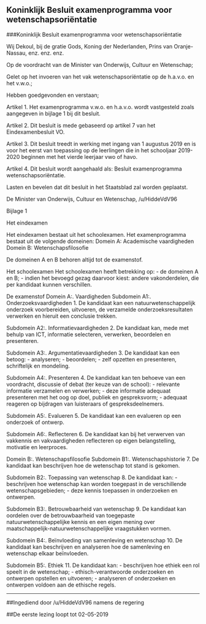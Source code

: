 ## Koninklijk Besluit examenprogramma voor wetenschapsoriëntatie 
 
###Koninklijk Besluit examenprogramma voor wetenschapsoriëntatie

Wij Dekoul, bij de gratie Gods, Koning der Nederlanden, Prins van Oranje-Nassau, enz. enz. enz.

Op de voordracht van de Minister van Onderwijs, Cultuur en Wetenschap;

Gelet op het invoeren van het vak wetenschapsoriëntatie op de h.a.v.o. en het v.w.o.;

Hebben goedgevonden en verstaan;

Artikel 1. Het examenprogramma v.w.o. en h.a.v.o. wordt vastgesteld zoals aangegeven in bijlage 1 bij dit besluit.

Artikel 2. Dit besluit is mede gebaseerd op artikel 7 van het Eindexamenbesluit VO.

Artikel 3. Dit besluit treedt in werking met ingang van 1 augustus 2019 en is voor het eerst van toepassing op de leerlingen die in het schooljaar 2019-2020 beginnen met het vierde leerjaar vwo of havo.

Artikel 4. Dit besluit wordt aangehaald als: Besluit examenprogramma wetenschapsoriëntatie.

Lasten en bevelen dat dit besluit in het Staatsblad zal worden geplaatst.

De Minister van Onderwijs, Cultuur en Wetenschap, /u/HiddeVdV96

Bijlage 1

Het eindexamen

Het eindexamen bestaat uit het schoolexamen. Het examenprogramma bestaat uit de volgende domeinen: Domein A: Academische vaardigheden Domein B: Wetenschapsfilosofie

De domeinen A en B behoren altijd tot de examenstof.

Het schoolexamen Het schoolexamen heeft betrekking op: - de domeinen A en B; - indien het bevoegd gezag daarvoor kiest: andere vakonderdelen, die per kandidaat kunnen verschillen.

De examenstof Domein A:. Vaardigheden Subdomein A1:. Onderzoeksvaardigheden 1. De kandidaat kan een natuurwetenschappelijk onderzoek voorbereiden, uitvoeren, de verzamelde onderzoeksresultaten verwerken en hieruit een conclusie trekken.

Subdomein A2:. Informatievaardigheden 2. De kandidaat kan, mede met behulp van ICT, informatie selecteren, verwerken, beoordelen en presenteren.

Subdomein A3:. Argumentatievaardigheden 3. De kandidaat kan een betoog: - analyseren; - beoordelen; - zelf opzetten en presenteren, schriftelijk en mondeling.

Subdomein A4:. Presenteren 4. De kandidaat kan ten behoeve van een voordracht, discussie of debat (ter keuze van de school): - relevante informatie verzamelen en verwerken; - deze informatie adequaat presenteren met het oog op doel, publiek en gespreksvorm; - adequaat reageren op bijdragen van luisteraars of gespreksdeelnemers.

Subdomein A5:. Evalueren 5. De kandidaat kan een evalueren op een onderzoek of ontwerp.

Subdomein A6:. Reflecteren 6. De kandidaat kan bij het verwerven van vakkennis en vakvaardigheden reflecteren op eigen belangstelling, motivatie en leerproces.

Domein B:. Wetenschapsfilosofie Subdomein B1:. Wetenschapshistorie 7. De kandidaat kan beschrijven hoe de wetenschap tot stand is gekomen.

Subdomein B2:. Toepassing van wetenschap 8. De kandidaat kan: - beschrijven hoe wetenschap kan worden toegepast in de verschillende wetenschapsgebieden; - deze kennis toepassen in onderzoeken en ontwerpen.

Subdomein B3:. Betrouwbaarheid van wetenschap 9. De kandidaat kan oordelen over de betrouwbaarheid van toegepaste natuurwetenschappelijke kennis en een eigen mening over maatschappelijk-natuurwetenschappelijke vraagstukken vormen.

Subdomein B4:. Beïnvloeding van samenleving en wetenschap 10. De kandidaat kan beschrijven en analyseren hoe de samenleving en wetenschap elkaar beïnvloeden.

Subdomein B5:. Ethiek 11. De kandidaat kan: - beschrijven hoe ethiek een rol speelt in de wetenschap; - ethisch-verantwoorde onderzoeken en ontwerpen opstellen en uitvoeren; - analyseren of onderzoeken en ontwerpen voldoen aan de ethische regels.

---

##Ingediend door /u/HiddeVdV96 namens de regering

##De eerste lezing loopt tot 02-05-2019